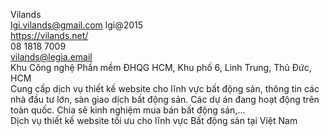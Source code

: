 Vilands			
lgi.vilands@gmail.com	lgi@2015		
https://vilands.net/			
08 1818 7009			
 vilands@legia.email			
Khu Công nghệ Phần mềm ĐHQG HCM, Khu phố 6, Linh Trung, Thủ Đức, HCM			
Cung cấp dịch vụ thiết kế website cho lĩnh vực bất động sản, thông tin các nhà đầu tư lớn, sàn giao dịch bất động sản. Các dự án đang hoạt động trên toàn quốc. Chia sẽ kinh nghiệm mua bán bất động sản,...			
Dịch vụ thiết kế website tối ưu cho lĩnh vực Bất động sản tại Việt Nam			
